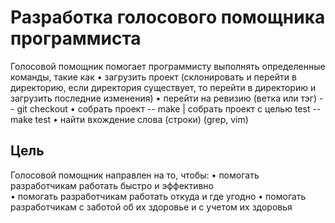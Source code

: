 # Разработка голосового помощника программиста
Голосовой помощник помогает программисту выполнять определенные команды, такие как 
• загрузить проект (склонировать и перейти в директорию, если директория существует, то перейти в директорию и загрузить последние изменения)
• перейти на ревизию (ветка или тэг) -- git checkout
• собрать проект -- make | собрать проект c целью test -- make test
• найти вхождение слова (строки) (grep, vim)

## Цель
Голосовой помощник направлен на то, чтобы:
• помогать разработчикам работать быстро и эффективно  
• помогать разработчикам работать откуда и где угодно
• помогать разработчикам с заботой об их здоровье и с учетом их здоровья
